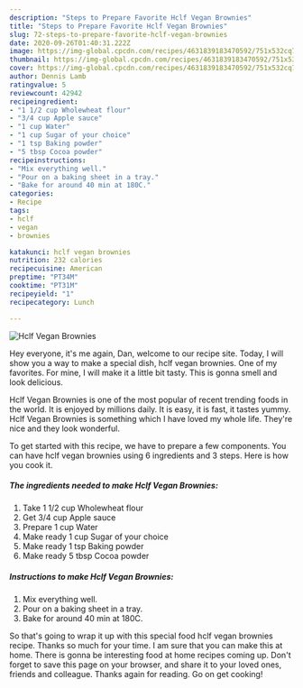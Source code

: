 ```yaml
---
description: "Steps to Prepare Favorite Hclf Vegan Brownies"
title: "Steps to Prepare Favorite Hclf Vegan Brownies"
slug: 72-steps-to-prepare-favorite-hclf-vegan-brownies
date: 2020-09-26T01:40:31.222Z
image: https://img-global.cpcdn.com/recipes/4631839183470592/751x532cq70/hclf-vegan-brownies-recipe-main-photo.jpg
thumbnail: https://img-global.cpcdn.com/recipes/4631839183470592/751x532cq70/hclf-vegan-brownies-recipe-main-photo.jpg
cover: https://img-global.cpcdn.com/recipes/4631839183470592/751x532cq70/hclf-vegan-brownies-recipe-main-photo.jpg
author: Dennis Lamb
ratingvalue: 5
reviewcount: 42942
recipeingredient:
- "1 1/2 cup Wholewheat flour"
- "3/4 cup Apple sauce"
- "1 cup Water"
- "1 cup Sugar of your choice"
- "1 tsp Baking powder"
- "5 tbsp Cocoa powder"
recipeinstructions:
- "Mix everything well."
- "Pour on a baking sheet in a tray."
- "Bake for around 40 min at 180C."
categories:
- Recipe
tags:
- hclf
- vegan
- brownies

katakunci: hclf vegan brownies 
nutrition: 232 calories
recipecuisine: American
preptime: "PT34M"
cooktime: "PT31M"
recipeyield: "1"
recipecategory: Lunch

---
```



![Hclf Vegan Brownies](https://img-global.cpcdn.com/recipes/4631839183470592/751x532cq70/hclf-vegan-brownies-recipe-main-photo.jpg)

Hey everyone, it's me again, Dan, welcome to our recipe site. Today, I will show you a way to make a special dish, hclf vegan brownies. One of my favorites. For mine, I will make it a little bit tasty. This is gonna smell and look delicious.

Hclf Vegan Brownies is one of the most popular of recent trending foods in the world. It is enjoyed by millions daily. It is easy, it is fast, it tastes yummy. Hclf Vegan Brownies is something which I have loved my whole life. They're nice and they look wonderful.




To get started with this recipe, we have to prepare a few components. You can have hclf vegan brownies using 6 ingredients and 3 steps. Here is how you cook it.

<!--inarticleads1-->

##### The ingredients needed to make Hclf Vegan Brownies:

1. Take 1 1/2 cup Wholewheat flour
1. Get 3/4 cup Apple sauce
1. Prepare 1 cup Water
1. Make ready 1 cup Sugar of your choice
1. Make ready 1 tsp Baking powder
1. Make ready 5 tbsp Cocoa powder




<!--inarticleads2-->

##### Instructions to make Hclf Vegan Brownies:

1. Mix everything well.
1. Pour on a baking sheet in a tray.
1. Bake for around 40 min at 180C.




So that's going to wrap it up with this special food hclf vegan brownies recipe. Thanks so much for your time. I am sure that you can make this at home. There is gonna be interesting food at home recipes coming up. Don't forget to save this page on your browser, and share it to your loved ones, friends and colleague. Thanks again for reading. Go on get cooking!
